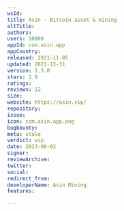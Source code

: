 ```yaml
---
wsId: 
title: Asin - Bitcoin asset & mining
altTitle: 
authors: 
users: 10000
appId: com.asin.app
appCountry: 
released: 2021-11-05
updated: 2021-12-31
version: 1.3.0
stars: 1.9
ratings: 
reviews: 12
size: 
website: https://asin.vip/
repository: 
issue: 
icon: com.asin.app.png
bugbounty: 
meta: stale
verdict: wip
date: 2023-06-02
signer: 
reviewArchive: 
twitter: 
social: 
redirect_from: 
developerName: Asin Mining
features: 

---
```


